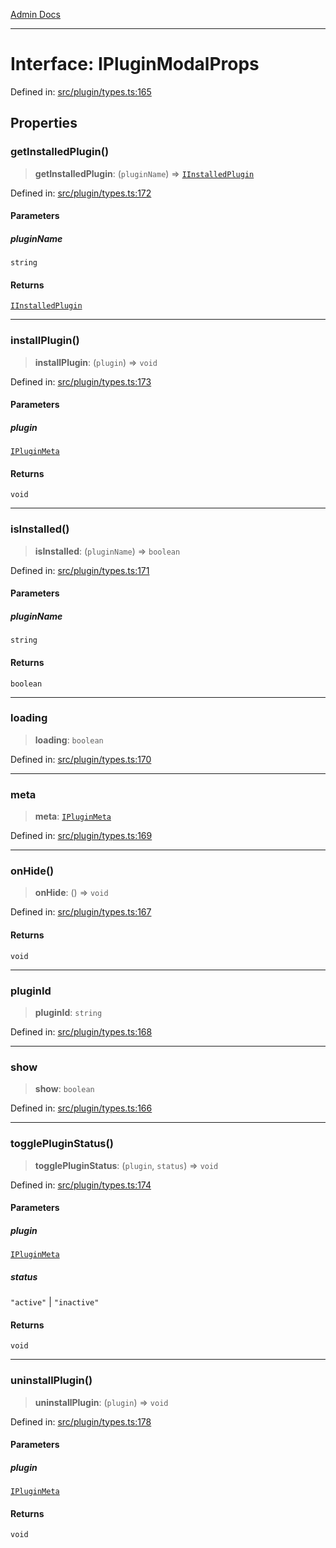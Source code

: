 [Admin Docs](/)

***

# Interface: IPluginModalProps

Defined in: [src/plugin/types.ts:165](https://github.com/PalisadoesFoundation/talawa-admin/blob/main/src/plugin/types.ts#L165)

## Properties

### getInstalledPlugin()

> **getInstalledPlugin**: (`pluginName`) => [`IInstalledPlugin`](IInstalledPlugin.md)

Defined in: [src/plugin/types.ts:172](https://github.com/PalisadoesFoundation/talawa-admin/blob/main/src/plugin/types.ts#L172)

#### Parameters

##### pluginName

`string`

#### Returns

[`IInstalledPlugin`](IInstalledPlugin.md)

***

### installPlugin()

> **installPlugin**: (`plugin`) => `void`

Defined in: [src/plugin/types.ts:173](https://github.com/PalisadoesFoundation/talawa-admin/blob/main/src/plugin/types.ts#L173)

#### Parameters

##### plugin

[`IPluginMeta`](IPluginMeta.md)

#### Returns

`void`

***

### isInstalled()

> **isInstalled**: (`pluginName`) => `boolean`

Defined in: [src/plugin/types.ts:171](https://github.com/PalisadoesFoundation/talawa-admin/blob/main/src/plugin/types.ts#L171)

#### Parameters

##### pluginName

`string`

#### Returns

`boolean`

***

### loading

> **loading**: `boolean`

Defined in: [src/plugin/types.ts:170](https://github.com/PalisadoesFoundation/talawa-admin/blob/main/src/plugin/types.ts#L170)

***

### meta

> **meta**: [`IPluginMeta`](IPluginMeta.md)

Defined in: [src/plugin/types.ts:169](https://github.com/PalisadoesFoundation/talawa-admin/blob/main/src/plugin/types.ts#L169)

***

### onHide()

> **onHide**: () => `void`

Defined in: [src/plugin/types.ts:167](https://github.com/PalisadoesFoundation/talawa-admin/blob/main/src/plugin/types.ts#L167)

#### Returns

`void`

***

### pluginId

> **pluginId**: `string`

Defined in: [src/plugin/types.ts:168](https://github.com/PalisadoesFoundation/talawa-admin/blob/main/src/plugin/types.ts#L168)

***

### show

> **show**: `boolean`

Defined in: [src/plugin/types.ts:166](https://github.com/PalisadoesFoundation/talawa-admin/blob/main/src/plugin/types.ts#L166)

***

### togglePluginStatus()

> **togglePluginStatus**: (`plugin`, `status`) => `void`

Defined in: [src/plugin/types.ts:174](https://github.com/PalisadoesFoundation/talawa-admin/blob/main/src/plugin/types.ts#L174)

#### Parameters

##### plugin

[`IPluginMeta`](IPluginMeta.md)

##### status

`"active"` | `"inactive"`

#### Returns

`void`

***

### uninstallPlugin()

> **uninstallPlugin**: (`plugin`) => `void`

Defined in: [src/plugin/types.ts:178](https://github.com/PalisadoesFoundation/talawa-admin/blob/main/src/plugin/types.ts#L178)

#### Parameters

##### plugin

[`IPluginMeta`](IPluginMeta.md)

#### Returns

`void`
